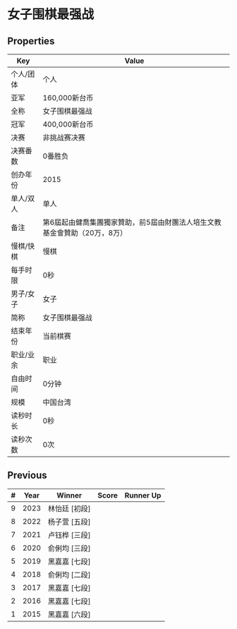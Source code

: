 # 女子围棋最强战

## Properties

| Key | Value |
| --- | ----- |
| 个人/团体 | 个人 |
| 亚军 | 160,000新台币 |
| 全称 | 女子围棋最强战 |
| 冠军 | 400,000新台币 |
| 决赛 | 非挑战赛决赛 |
| 决赛番数 | 0番胜负 |
| 创办年份 | 2015 |
| 单人/双人 | 单人 |
| 备注 | 第6屆起由健喬集團獨家贊助，前5屆由財團法人培生文教基金會贊助（20万，8万） |
| 慢棋/快棋 | 慢棋 |
| 每手时限 | 0秒 |
| 男子/女子 | 女子 |
| 简称 | 女子围棋最强战 |
| 结束年份 | 当前棋赛 |
| 职业/业余 | 职业 |
| 自由时间 | 0分钟 |
| 规模 | 中国台湾 |
| 读秒时长 | 0秒 |
| 读秒次数 | 0次 |

## Previous

| # | Year | Winner | Score | Runner Up |
| --- | --- | --- | --- | --- |
| 9 | 2023 | 林怡廷 [初段] |  |  |
| 8 | 2022 | 杨子萱 [五段] |  |  |
| 7 | 2021 | 卢钰桦 [三段] |  |  |
| 6 | 2020 | 俞俐均 [三段] |  |  |
| 5 | 2019 | 黑嘉嘉 [七段] |  |  |
| 4 | 2018 | 俞俐均 [二段] |  |  |
| 3 | 2017 | 黑嘉嘉 [七段] |  |  |
| 2 | 2016 | 黑嘉嘉 [七段] |  |  |
| 1 | 2015 | 黑嘉嘉 [六段] |  |  |

